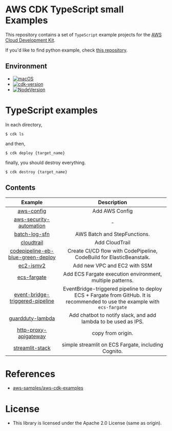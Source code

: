 # AWS CDK TypeScript small Examples

This repository contains a set of `TypeScript` example projects for the [AWS Cloud Development Kit](https://github.com/aws/aws-cdk).

If you'd like to find python example, check [this repository](https://github.com/gsy0911/aws-cdk-small-examples).

## Environment

- [![macOS](https://img.shields.io/badge/macOS_BigSur-11.5-green.svg)]()
- [![cdk-version](https://img.shields.io/badge/aws_cdk-1.121.0-green.svg)](https://formulae.brew.sh/formula/aws-cdk)
- [![NodeVersion](https://img.shields.io/badge/node-16.5.0-blue.svg)](https://nodejs.org/ja/)

# TypeScript examples

In each directory,

```
$ cdk ls
```

and then,

```
$ cdk deploy {target_name}
```

finally, you should destroy everything.

```
$ cdk destroy {target_name}
```


## Contents

| Example | Description |
|:---:|:---:|
| [aws-config](./examples/aws-config) | Add AWS Config |
| [aws-security-automation](./examples/aws-security-automation) | - |
| [batch-log-sfn](./examples/batch-log-sfn) | AWS Batch and StepFunctions. |
| [cloudtrail](./examples/cloudtrail) | Add CloudTrail |
| [codepipeline-eb-blue-green-deploy](./examples/codepipeline-eb-blue-green-deploy) | Create CI/CD flow with CodePipeline, CodeBuild for ElasticBeanstalk. |
| [ec2-ismv2](./examples/ec2-ismv2) | Add new VPC and EC2 with SSM |
| [ecs-fargate](./examples/ecs-fargate) | Add ECS Fargate execution environment, multiple patterns. |
| [event-bridge-triggered-pipeline](./examples/event-bridge-triggered-pipeline) | EventBridge-triggered pipeline to deploy ECS + Fargate from GitHub. It is recommended to use the example with `ecs-fargate` |
| [guardduty-lambda](./examples/guardduty-lambda) | Add chatbot to notify slack, and add lambda to be used as IPS. |
| [http-proxy-apigateway](./examples/http-proxy-apigateway) | copy from origin. |
| [streamlit-stack](./examples/streamlit-stack) | simple streamlit on ECS Fargate, including Cognito. |


# References

* [aws-samples/aws-cdk-examples](https://github.com/aws-samples/aws-cdk-examples)

# License

* This library is licensed under the Apache 2.0 License (same as origin).